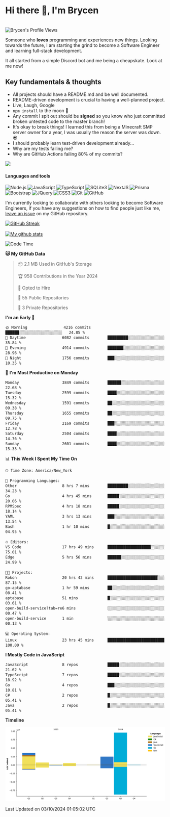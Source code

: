 # Hi there 👋, I'm Brycen

<br>
<img src="https://komarev.com/ghpvc/?username=BrycensRanch" alt="Brycen's Profile Views" />

Someone who **loves** programming and experiences new things. Looking towards the future, I am starting the grind to become a Software Engineer and learning full-stack development.

It all started from a simple Discord bot and me being a cheapskate. Look at me now!

## Key fundamentals & thoughts

- All projects should have a README.md and be well documented.
- README-driven development is crucial to having a well-planned project.
- Live, Laugh, Google
- `npm install` to the moon 🚀
- Any commit I spit out should be **signed** so you know who just committed broken untested code to the master branch!
- It's okay to break things! I learned this from being a Minecraft SMP server owner for a year, I was usually the reason the server was down. 😎
- I should probably learn test-driven development already...
- Why are my tests failing me?
- Why are GitHub Actions failing 80% of my commits? 

<img src="https://res.cloudinary.com/practicaldev/image/fetch/s--OoBLh7-Q--/c_limit%2Cf_auto%2Cfl_progressive%2Cq_auto%2Cw_880/https://cdn-images-1.medium.com/max/1614/1%2A8BlqJ8lNVZzuRjAg1mZ50w.png" height="400"/>

<h4>Languages and tools</h4>
<p>
  <img src="https://img.shields.io/badge/node.js%20-%2343853D.svg?&style=for-the-badge&logo=node.js&logoColor=white" alt="Node.js" />
  <img src="https://img.shields.io/badge/javascript%20-%23323330.svg?&style=for-the-badge&logo=javascript&logoColor=%23F7DF1E" alt="JavaScript" />
  <img src="https://img.shields.io/badge/typescript%20-%23323330.svg?&style=for-the-badge&logo=typescript&logoColor=#3467eb" alt="TypeScript" />
  <img src="https://img.shields.io/badge/sqlite3%20-%23323330.svg?&style=for-the-badge&logo=sqlite&logoColor=#3467eb" alt="SQLite3" />
  <img src="https://img.shields.io/badge/Next.JS%20-%23323330.svg?&style=for-the-badge&logo=next.js&logoColor=#3467eb" alt="NextJS" />
  <img src="https://img.shields.io/badge/Prisma%20-%23323330.svg?&style=for-the-badge&logo=prisma&logoColor=#3467eb" alt="Prisma" />
  <img src="https://img.shields.io/badge/bootstrap%20-%23323330.svg?&style=for-the-badge&logo=bootstrap" alt="Bootstrap" />
  <img src="https://img.shields.io/badge/jquery%20-%23323330.svg?&style=for-the-badge&logo=jquery" alt="JQuery" />
  <img src="https://img.shields.io/badge/css3%20-%23323330.svg?&style=for-the-badge&logo=css3" alt="CSS3" />
  <img src="https://img.shields.io/badge/git%20-%23323330.svg?&style=for-the-badge&logo=git" alt="Git" />
  <img src="https://img.shields.io/badge/github%20-%23323330.svg?&style=for-the-badge&logo=github" alt="GitHub" />
</p>

 I'm currently looking to collaborate with others looking to become Software Engineers, if you have any suggestions on how to find people just like me, [leave an issue](https://github.com/BrycensRanch/BrycensRanch/issues/new) on my GitHub repository.
 
 <p><a href="https://git.io/streak-stats"><img src="https://streak-stats.demolab.com?user=BrycensRanch&amp;theme=dark&amp;hide_border=true&amp;fire=EB5454&amp;ring=0CEB19" alt="GitHub Streak"></a></p>

<a href="https://github.com/anuraghazra/github-readme-stats">
  <img align="center" src="https://github-readme-stats.anuraghazra1.vercel.app/api?username=BrycensRanch&show_icons=true&line_height=27&include_all_commits=true" alt="My github stats" />
</a>

<!--START_SECTION:waka-->
![Code Time](http://img.shields.io/badge/Code%20Time-1%2C006%20hrs%2059%20mins-blue)

**🐱 My GitHub Data** 

> 📦 2.1 MB Used in GitHub's Storage 
 > 
> 🏆 958 Contributions in the Year 2024
 > 
> 💼 Opted to Hire
 > 
> 📜 55 Public Repositories 
 > 
> 🔑 3 Private Repositories 
 > 
**I'm an Early 🐤** 

```text
🌞 Morning                4216 commits        ██████░░░░░░░░░░░░░░░░░░░   24.85 % 
🌆 Daytime                6082 commits        █████████░░░░░░░░░░░░░░░░   35.84 % 
🌃 Evening                4914 commits        ███████░░░░░░░░░░░░░░░░░░   28.96 % 
🌙 Night                  1756 commits        ███░░░░░░░░░░░░░░░░░░░░░░   10.35 % 
```
📅 **I'm Most Productive on Monday** 

```text
Monday                   3849 commits        ██████░░░░░░░░░░░░░░░░░░░   22.68 % 
Tuesday                  2599 commits        ████░░░░░░░░░░░░░░░░░░░░░   15.32 % 
Wednesday                1591 commits        ██░░░░░░░░░░░░░░░░░░░░░░░   09.38 % 
Thursday                 1655 commits        ██░░░░░░░░░░░░░░░░░░░░░░░   09.75 % 
Friday                   2169 commits        ███░░░░░░░░░░░░░░░░░░░░░░   12.78 % 
Saturday                 2504 commits        ████░░░░░░░░░░░░░░░░░░░░░   14.76 % 
Sunday                   2601 commits        ████░░░░░░░░░░░░░░░░░░░░░   15.33 % 
```


📊 **This Week I Spent My Time On** 

```text
🕑︎ Time Zone: America/New_York

💬 Programming Languages: 
Other                    8 hrs 7 mins        █████████░░░░░░░░░░░░░░░░   34.23 % 
Go                       4 hrs 45 mins       █████░░░░░░░░░░░░░░░░░░░░   20.06 % 
RPMSpec                  4 hrs 18 mins       █████░░░░░░░░░░░░░░░░░░░░   18.14 % 
YAML                     3 hrs 13 mins       ███░░░░░░░░░░░░░░░░░░░░░░   13.54 % 
Bash                     1 hr 10 mins        █░░░░░░░░░░░░░░░░░░░░░░░░   04.95 % 

🔥 Editors: 
VS Code                  17 hrs 49 mins      ███████████████████░░░░░░   75.01 % 
Edge                     5 hrs 56 mins       ██████░░░░░░░░░░░░░░░░░░░   24.99 % 

🐱‍💻 Projects: 
Rokon                    20 hrs 42 mins      ██████████████████████░░░   87.15 % 
go-aptabase              1 hr 59 mins        ██░░░░░░░░░░░░░░░░░░░░░░░   08.41 % 
aptabase                 51 mins             █░░░░░░░░░░░░░░░░░░░░░░░░   03.61 % 
open-build-service?tab=re6 mins              ░░░░░░░░░░░░░░░░░░░░░░░░░   00.47 % 
open-build-service       1 min               ░░░░░░░░░░░░░░░░░░░░░░░░░   00.13 % 

💻 Operating System: 
Linux                    23 hrs 45 mins      █████████████████████████   100.00 % 
```

**I Mostly Code in JavaScript** 

```text
JavaScript               8 repos             █████░░░░░░░░░░░░░░░░░░░░   21.62 % 
TypeScript               7 repos             █████░░░░░░░░░░░░░░░░░░░░   18.92 % 
Go                       4 repos             ███░░░░░░░░░░░░░░░░░░░░░░   10.81 % 
C#                       2 repos             █░░░░░░░░░░░░░░░░░░░░░░░░   05.41 % 
Java                     2 repos             █░░░░░░░░░░░░░░░░░░░░░░░░   05.41 % 
```



**Timeline**

![Lines of Code chart](https://raw.githubusercontent.com/BrycensRanch/BrycensRanch/main/assets/bar_graph.png)


 Last Updated on 03/10/2024 01:05:02 UTC
<!--END_SECTION:waka-->

<!--
**BrycensRanch/BrycensRanch** is a ✨ _special_ ✨ repository because its `README.md` (this file) appears on your GitHub profile.

Here are some ideas to get you started:

- 🔭 I’m currently working on ...
- 🌱 I’m currently learning ...
- 👯 I’m looking to collaborate on ...
- 🤔 I’m looking for help with ...
- 💬 Ask me about ...
- 📫 How to reach me: ...
- 😄 Pronouns: ...
- ⚡ Fun fact: ...
-->
